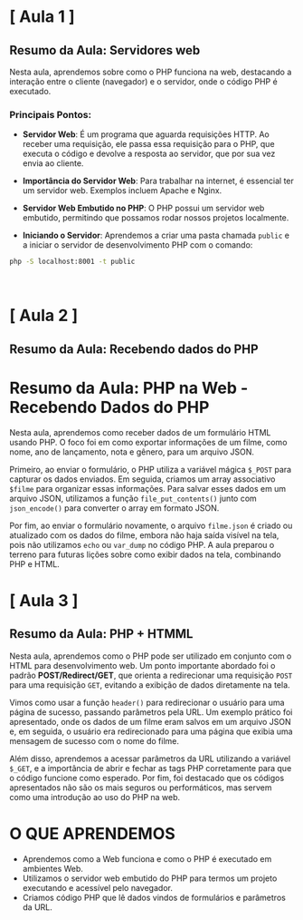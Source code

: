 # [ Aula 1 ]
## Resumo da Aula: Servidores web

Nesta aula, aprendemos sobre como o PHP funciona na web, destacando a interação entre o cliente (navegador) e o servidor, onde o código PHP é executado. 

### Principais Pontos:

- **Servidor Web**: É um programa que aguarda requisições HTTP. Ao receber uma requisição, ele passa essa requisição para o PHP, que executa o código e devolve a resposta ao servidor, que por sua vez envia ao cliente.

- **Importância do Servidor Web**: Para trabalhar na internet, é essencial ter um servidor web. Exemplos incluem Apache e Nginx.

- **Servidor Web Embutido no PHP**: O PHP possui um servidor web embutido, permitindo que possamos rodar nossos projetos localmente.

- **Iniciando o Servidor**: Aprendemos a criar uma pasta chamada `public` e a iniciar o servidor de desenvolvimento PHP com o comando:

```bash
php -S localhost:8001 -t public
```
<br>

# [ Aula 2 ]
## Resumo da Aula: Recebendo dados do PHP

# Resumo da Aula: PHP na Web - Recebendo Dados do PHP

Nesta aula, aprendemos como receber dados de um formulário HTML usando PHP. O foco foi em como exportar informações de um filme, como nome, ano de lançamento, nota e gênero, para um arquivo JSON.

Primeiro, ao enviar o formulário, o PHP utiliza a variável mágica `$_POST` para capturar os dados enviados. Em seguida, criamos um array associativo `$filme` para organizar essas informações. Para salvar esses dados em um arquivo JSON, utilizamos a função `file_put_contents()` junto com `json_encode()` para converter o array em formato JSON.

Por fim, ao enviar o formulário novamente, o arquivo `filme.json` é criado ou atualizado com os dados do filme, embora não haja saída visível na tela, pois não utilizamos `echo` ou `var_dump` no código PHP. A aula preparou o terreno para futuras lições sobre como exibir dados na tela, combinando PHP e HTML.
<br>

# [ Aula 3 ]
## Resumo da Aula: PHP + HTMML

Nesta aula, aprendemos como o PHP pode ser utilizado em conjunto com o HTML para desenvolvimento web. Um ponto importante abordado foi o padrão **POST/Redirect/GET**, que orienta a redirecionar uma requisição `POST` para uma requisição `GET`, evitando a exibição de dados diretamente na tela.

Vimos como usar a função `header()` para redirecionar o usuário para uma página de sucesso, passando parâmetros pela URL. Um exemplo prático foi apresentado, onde os dados de um filme eram salvos em um arquivo JSON e, em seguida, o usuário era redirecionado para uma página que exibia uma mensagem de sucesso com o nome do filme.

Além disso, aprendemos a acessar parâmetros da URL utilizando a variável `$_GET`, e a importância de abrir e fechar as tags PHP corretamente para que o código funcione como esperado. Por fim, foi destacado que os códigos apresentados não são os mais seguros ou performáticos, mas servem como uma introdução ao uso do PHP na web.

# O QUE APRENDEMOS

- Aprendemos como a Web funciona e como o PHP é executado em ambientes Web.
- Utilizamos o servidor web embutido do PHP para termos um projeto executando e acessível pelo navegador.
- Criamos código PHP que lê dados vindos de formulários e parâmetros da URL.